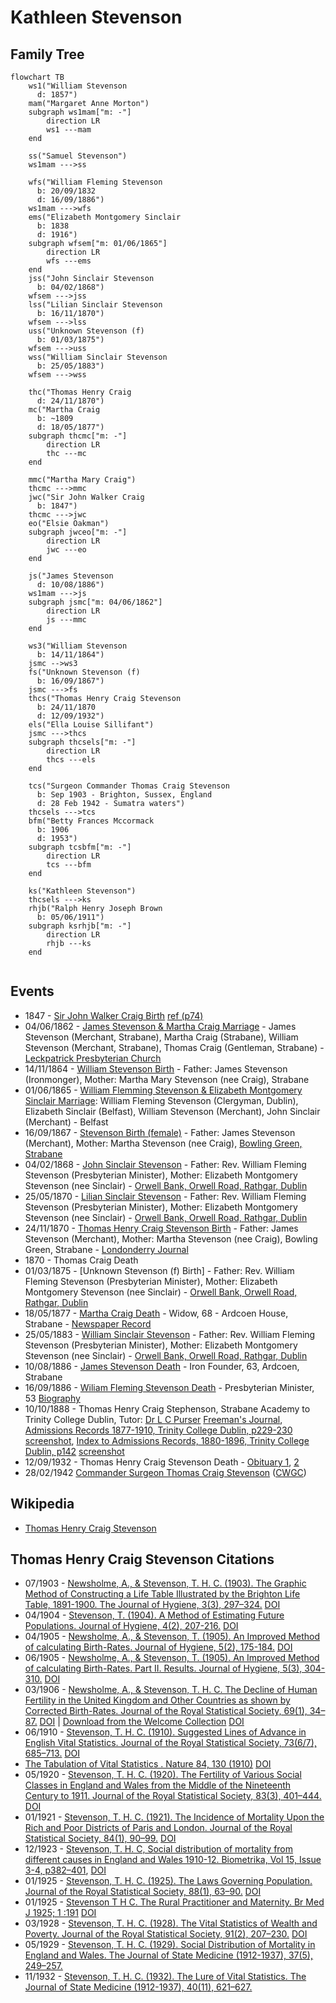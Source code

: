 # Kathleen Stevenson

## Family Tree

```mermaid
flowchart TB
    ws1("William Stevenson
      d: 1857")
    mam("Margaret Anne Morton")
    subgraph ws1mam["m: -"]
        direction LR
        ws1 ---mam
    end
    
    ss("Samuel Stevenson")
    ws1mam --->ss

    wfs("William Fleming Stevenson
      b: 20/09/1832
      d: 16/09/1886")
    ws1mam --->wfs
    ems("Elizabeth Montgomery Sinclair
      b: 1838
      d: 1916")
    subgraph wfsem["m: 01/06/1865"]
        direction LR
        wfs ---ems
    end
    jss("John Sinclair Stevenson
      b: 04/02/1868")
    wfsem --->jss
    lss("Lilian Sinclair Stevenson
      b: 16/11/1870")
    wfsem --->lss
    uss("Unknown Stevenson (f)
      b: 01/03/1875")
    wfsem --->uss
    wss("William Sinclair Stevenson
      b: 25/05/1883")
    wfsem --->wss

    thc("Thomas Henry Craig
      d: 24/11/1870")
    mc("Martha Craig
      b: ~1809
      d: 18/05/1877")
    subgraph thcmc["m: -"]
        direction LR
        thc ---mc
    end

    mmc("Martha Mary Craig")    
    thcmc --->mmc
    jwc("Sir John Walker Craig
      b: 1847")
    thcmc --->jwc
    eo("Elsie Oakman")
    subgraph jwceo["m: -"]
        direction LR
        jwc ---eo
    end

    js("James Stevenson
      d: 10/08/1886")
    ws1mam --->js
    subgraph jsmc["m: 04/06/1862"]
        direction LR
        js ---mmc
    end

    ws3("William Stevenson
      b: 14/11/1864")
    jsmc -->ws3
    fs("Unknown Stevenson (f)
      b: 16/09/1867")
    jsmc --->fs
    thcs("Thomas Henry Craig Stevenson
      b: 24/11/1870
      d: 12/09/1932")
    els("Ella Louise Sillifant")
    jsmc --->thcs
    subgraph thcsels["m: -"]
        direction LR
        thcs ---els
    end

    tcs("Surgeon Commander Thomas Craig Stevenson
      b: Sep 1903 - Brighton, Sussex, England
      d: 28 Feb 1942 - Sumatra waters")
    thcsels --->tcs
    bfm("Betty Frances Mccormack
      b: 1906
      d: 1953")
    subgraph tcsbfm["m: -"]
        direction LR
        tcs ---bfm
    end
  
    ks("Kathleen Stevenson")
    thcsels --->ks
    rhjb("Ralph Henry Joseph Brown
      b: 05/06/1911")
    subgraph ksrhjb["m: -"]
        direction LR
        rhjb ---ks
    end


```

## Events

- 1847 - [Sir John Walker Craig Birth][wwjwc] [ref (p74)][wwljwc]
- 04/06/1862 - [James Stevenson & Martha Craig Marriage][mjsmc] - James Stevenson (Merchant, Strabane), Martha Craig (Strabane), William Stevenson (Merchant, Strabane), Thomas Craig (Gentleman, Strabane) - [Leckpatrick Presbyterian Church][leckpatrick]
- 14/11/1864 - [William Stevenson Birth][bws] - Father: James Stevenson (Ironmonger), Mother: Martha Mary Stevenson (nee Craig), Strabane
- 01/06/1865 - [William Flemming Stevenson & Elizabeth Montgomery Sinclair Marriage][mwfsems]: William Fleming Stevenson (Clergyman, Dublin), Elizabeth Sinclair (Belfast), William Stevenson (Merchant), John Sinclair (Merchant) - Belfast
- 16/09/1867 - [Stevenson Birth (female)][bfs] - Father: James Stevenson (Merchant), Mother: Martha Stevenson (nee Craig), [Bowling Green, Strabane][bowling-green]
- 04/02/1868 - [John Sinclair Stevenson][bjss] - Father: Rev. William Fleming Stevenson (Presbyterian Minister), Mother: Elizabeth Montgomery Stevenson (nee Sinclair) - [Orwell Bank, Orwell Road, Rathgar, Dublin][orwell]
- 25/05/1870 - [Lilian Sinclair Stevenson][blss] - Father: Rev. William Fleming Stevenson (Presbyterian Minister), Mother: Elizabeth Montgomery Stevenson (nee Sinclair) - [Orwell Bank, Orwell Road, Rathgar, Dublin][orwell]
- 24/11/1870 - [Thomas Henry Craig Stevenson Birth][bthcs] - Father: James Stevenson (Merchant), Mother: Martha Stevenson (nee Craig), Bowling Green, Strabane - [Londonderry Journal](https://www.cotyroneireland.com/surnames/stevenson3.html)
- 1870 - Thomas Craig Death
- 01/03/1875 - [Unknown Stevenson (f) Birth] - Father: Rev. William Fleming Stevenson (Presbyterian Minister), Mother: Elizabeth Montgomery Stevenson (nee Sinclair) - [Orwell Bank, Orwell Road, Rathgar, Dublin][orwell]
- 18/05/1877 - [Martha Craig Death][dmc1] - Widow, 68 - Ardcoen House, Strabane - [Newspaper Record](https://www.genealogy.com/forum/surnames/topics/stevenson/3206/)
- 25/05/1883 - [William Sinclair Stevenson][bwss] - Father: Rev. William Fleming Stevenson (Presbyterian Minister), Mother: Elizabeth Montgomery Stevenson (nee Sinclair) - [Orwell Bank, Orwell Road, Rathgar, Dublin][orwell]
- 10/08/1886 - [James Stevenson Death][djs] - Iron Founder, 63, Ardcoen, Strabane
- 16/09/1886 - [Wiliam Fleming Stevenson Death][dwfs] - Presbyterian Minister, 53 [Biography][biowfs]
- 10/10/1888 - Thomas Henry Craig Stephenson, Strabane Academy to Trinity College Dublin, Tutor: [Dr L C Purser][purser] [Freeman's Journal][fj], [Admissions Records 1877-1910, Trinity College Dublin, p229-230][thcs-tcd1] [screenshot][thcs-tcdss1], [Index to Admissions Records, 1880-1896, Trinity College Dublin, p142][thcs-tcd2] [screenshot][thcs-tcdss2]
- 12/09/1932 - Thomas Henry Craig Stevenson Death - [Obituary 1][othcs1], [2][othcs2]
- 28/02/1942 [Commander Surgeon Thomas Craig Stevenson](./commander-surgeon-thomas-craig-stevenson-CWGC-certificate.pdf) ([CWGC](https://www.cwgc.org/find-records/find-war-dead/casualty-details/2488354/thomas-craig-stevenson/))

## Wikipedia

- [Thomas Henry Craig Stevenson](https://en.wikipedia.org/wiki/T._H._C._Stevenson)

## Thomas Henry Craig Stevenson Citations

- 07/1903 - [Newsholme, A., & Stevenson, T. H. C. (1903). The Graphic Method of Constructing a Life Table Illustrated by the Brighton Life Table, 1891-1900. The Journal of Hygiene, 3(3), 297–324.](./newsholme-stevenson-the-graphic-method-of-constructing-a-life-table-illustrated-by-the-brighton-life-table-18911900.pdf) [DOI](https://doi.org/10.1017/S002217240003285X)
- 04/1904 - [Stevenson, T. (1904). A Method of Estimating Future Populations. Journal of Hygiene, 4(2), 207-216.](./stevenson-a-method-of-estimating-future-populations.pdf) [DOI](https://doi.org/10.1017/S0022172400002138)
- 04/1905 - [Newsholme, A., & Stevenson, T. (1905). An Improved Method of calculating Birth-Rates. Journal of Hygiene, 5(2), 175-184.](./newsholme-stevenson-an-improved-method-of-calculating-birth-rates.pdf) [DOI](https://doi.org/10.1017/S0022172400002436)
- 06/1905 - [Newsholme, A., & Stevenson, T. (1905). An Improved Method of calculating Birth-Rates. Part II. Results. Journal of Hygiene, 5(3), 304-310.](./newson-stevenson-an-improved-method-of-calculating-birth-rates-part-ii-results.pdf) [DOI](https://doi.org/10.1017/S0022172400002576)
- 03/1906 - [Newsholme, A., & Stevenson, T. H. C. The Decline of Human Fertility in the United Kingdom and Other Countries as shown by Corrected Birth-Rates. Journal of the Royal Statistical Society, 69(1), 34–87.](https://www.jstor.org/stable/2339549) [DOI](https://doi.org/10.2307/2339549) | [Download from the Welcome Collection](./the-decline-of-human-fertility.pdf) [DOI](https://wellcomecollection.org/works/cqakk5pv)
- 06/1910 - [Stevenson, T. H. C. (1910). Suggested Lines of Advance in English Vital Statistics. Journal of the Royal Statistical Society, 73(6/7), 685–713.](https://www.jstor.org/stable/2339921) [DOI](https://doi.org/10.2307/2339921)
- [The Tabulation of Vital Statistics . Nature 84, 130 (1910)](./the-tabulation-of-vital-statistics.pdf) [DOI](https://doi.org/10.1038/084130a0)
- 05/1920 - [Stevenson, T. H. C. (1920). The Fertility of Various Social Classes in England and Wales from the Middle of the Nineteenth Century to 1911. Journal of the Royal Statistical Society, 83(3), 401–444.](https://www.jstor.org/stable/2340958) [DOI](https://doi.org/10.2307/2340958)
- 01/1921 - [Stevenson, T. H. C. (1921). The Incidence of Mortality Upon the Rich and Poor Districts of Paris and London. Journal of the Royal Statistical Society, 84(1), 90–99.](https://www.jstor.org/stable/2340592) [DOI](https://doi.org/10.2307/2340592)
- 12/1923 - [Stevenson, T. H. C, Social distribution of mortality from different causes in England and Wales 1910-12. Biometrika, Vol 15, Issue 3-4, p382–401](https://academic.oup.com/biomet/article-abstract/15/3-4/382/201418), [DOI](https://doi.org/10.1093/biomet/15.3-4.382)
- 01/1925 - [Stevenson, T. H. C. (1925). The Laws Governing Population. Journal of the Royal Statistical Society, 88(1), 63–90.](https://www.jstor.org/stable/2341577) [DOI](https://doi.org/10.2307/2341577)
- 01/1925 - [Stevenson T H C. The Rural Practitioner and Maternity. Br Med J 1925; 1 :191](./stevenson-bmj-191.1.extract.jpg) [DOI](https://doi.org/10.1136/bmj.1.3343.191)
- 03/1928 - [Stevenson, T. H. C. (1928). The Vital Statistics of Wealth and Poverty. Journal of the Royal Statistical Society, 91(2), 207–230.](https://www.jstor.org/stable/2341530) [DOI](https://doi.org/10.2307/2341530)
- 05/1929 - [Stevenson, T. H. C. (1929). Social Distribution of Mortality in England and Wales. The Journal of State Medicine (1912-1937), 37(5), 249–257.](http://www.jstor.org/stable/45207521)
- 11/1932 - [Stevenson, T. H. C. (1932). The Lure of Vital Statistics. The Journal of State Medicine (1912-1937), 40(11), 621–627.](http://www.jstor.org/stable/45208152)

[bws]: ./william-stevenson-birth-2321710.pdf
[bfs]: ./f-stevenson-birth-2276746.pdf
[bthcs]: ./thomas-stevenson-birth-2218341.pdf
[mjsmc]: ./james-stevenson-martha-craig-marriage-5495910.pdf
[bjss]: ./john-sinclair-stevenson-birth-2268747.pdf
[blss]: ./lilian-sinclair-stevenson-birth-2218711.pdf
[bwss]: ./william-sinclair-stevenson-birth-2006376.pdf
[mwfsems]: ./william-f-stevenson-elizabeth-sinclair-marriage-8257038.pdf
[djs]: ./james-stevenson-death-4786804.pdf
[dmc1]: ./martha-craig-1-death-7210651.pdf
[dwfs]: ./william-fleming-stevenson-death-4784432.pdf
[biowfs]: https://www.dib.ie/biography/stevenson-william-fleming-a8294
[wwjwc]: ./Thom's_Irish_who's_who.djvu.jpg
[wwljwc]: https://ia600207.us.archive.org/26/items/thomsirishwhoswh00dubl/thomsirishwhoswh00dubl.pdf
[leckpatrick]: https://maps.app.goo.gl/GLChqzaDe9irynTAA
[orwell]: https://maps.app.goo.gl/usX7UikGVtvz74wR6
[bowling-green]: https://maps.app.goo.gl/ThU7yL2vC82EjYhE9
[fj]: https://soc.genealogy.ireland.narkive.com/GbOUCUoP/excerpts-from-irish-newspapers
[purser]: https://en.wikipedia.org/wiki/Louis_Claude_Purser
[thcs-tcd1]: https://digitalcollections.tcd.ie/concern/works/h989r5354
[thcs-tcd2]: https://digitalcollections.tcd.ie/concern/works/41687k72w
[thcs-tcdss1]: ./thcs-trinity-entrance-1.png
[thcs-tcdss2]: ./thcs-trinity-entrance-2.png
[othcs1]: ./THC%20Stevenson%20obit%20brmedj07406-0038.pdf
[othcs2]: ./THC%20Stevenson%20obit%203.pdf
